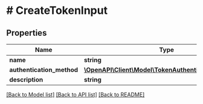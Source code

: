 # # CreateTokenInput

## Properties

| Name                      | Type                                                                                      | Description | Notes      |
| ------------------------- | ----------------------------------------------------------------------------------------- | ----------- | ---------- |
| **name**                  | **string**                                                                                |             |
| **authentication_method** | [**\OpenAPI\Client\Model\TokenAuthenticationMethodDto**](TokenAuthenticationMethodDto.md) |             |
| **description**           | **string**                                                                                |             | [optional] |

[[Back to Model list]](../../README.md#models) [[Back to API list]](../../README.md#endpoints) [[Back to README]](../../README.md)
